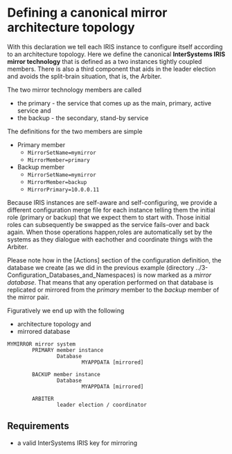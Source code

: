 # Defining a canonical mirror architecture topology

With this declaration we tell each IRIS instance to configure itself according to an architecture topology.
Here we define the canonical **InterSystems IRIS mirror technology** that is defined as a two instances tightly coupled members. There is also a third component that aids in the leader election and avoids the split-brain situation, that is, the Arbiter.

The two mirror technology members are called
- the primary - the service that comes up as the main, primary, active service and
- the backup - the secondary, stand-by service

The definitions for the two members are simple
- Primary member
  - `MirrorSetName=mymirror`
  - `MirrorMember=primary`
- Backup member
  - `MirrorSetName=mymirror`
  - `MirrorMember=backup`
  - `MirrorPrimary=10.0.0.11`  

Because IRIS instances are self-aware and self-configuring, we provide a different configuration merge file for each instance telling them the initial role (primary or backup) that we expect them to start with. Those initial roles can subsequently be swapped as the service fails-over and back again. When those operations happen,roles are automatically set by the systems as they dialogue with eachother and coordinate things with the Arbiter.

Please note how in the [Actions] section of the configuration definition, the database we create (as we did in the previous example (directory ../3-Configuration_Databases_and_Namespaces) is now marked as a *mirror database*. That means that any operation performed on that database is replicated or mirrored from the *primary* member to the *backup* member of the mirror pair.

Figuratively we end up with the following
- architecture topology and
- mirrored database

```
MYMIRROR mirror system 
        PRIMARY member instance
                Database                        
                        MYAPPDATA [mirrored]

        BACKUP member instance
                Database                        
                        MYAPPDATA [mirrored] 

        ARBITER
                leader election / coordinator
```
## Requirements
- a valid InterSystems IRIS key for mirroring

